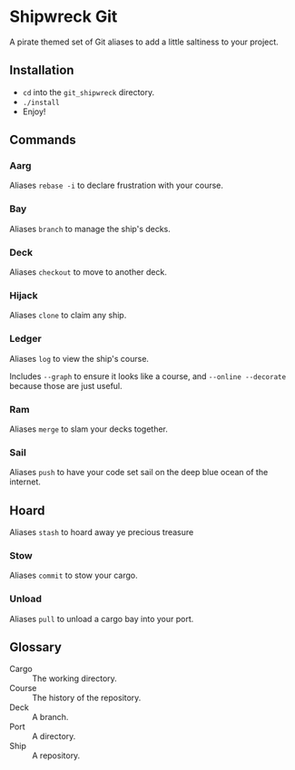 # Shipwreck Git
A pirate themed set of Git aliases to add a little saltiness to your project.

## Installation
* `cd` into the `git_shipwreck` directory.
* `./install`
* Enjoy!

## Commands

### Aarg
Aliases `rebase -i` to declare frustration with your course.

### Bay
Aliases `branch` to manage the ship's decks.

### Deck
Aliases `checkout` to move to another deck.

### Hijack
Aliases `clone` to claim any ship.

### Ledger
Aliases `log` to view the ship's course.

Includes `--graph` to ensure it looks like a course, and `--online --decorate` because those are just useful.

### Ram
Aliases `merge` to slam your decks together.

### Sail
Aliases `push` to have your code set sail on the deep blue ocean of the internet.

## Hoard
Aliases `stash` to hoard away ye precious treasure

### Stow
Aliases `commit` to stow your cargo.

### Unload
Aliases `pull` to unload a cargo bay into your port.

## Glossary
<dl>
  <dt>Cargo</dt>
  <dd>The working directory.</dd>
  <dt>Course</dt>
  <dd>The history of the repository.</dd>
  <dt>Deck</dt>
  <dd>A branch.</dd>
  <dt>Port</dt>
  <dd>A directory.</dd>
  <dt>Ship</dt>
  <dd>A repository.</dd>
</dl>

